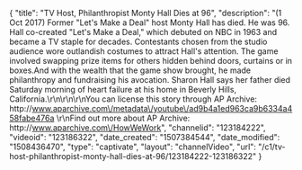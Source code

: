 {
    "title": "TV Host, Philanthropist Monty Hall Dies at 96",
    "description": "(1 Oct 2017) Former \"Let's Make a Deal\" host Monty Hall has died. He was 96. Hall co-created \"Let's Make a Deal,\" which debuted on NBC in 1963 and became a TV staple for decades. Contestants chosen from the studio audience wore outlandish costumes to attract Hall's attention. The game involved swapping prize items for others hidden behind doors, curtains or in boxes.And with the wealth that the game show brought, he made philanthropy and fundraising his avocation. Sharon Hall says her father died Saturday morning of heart failure at his home in Beverly Hills, California.\r\n\r\n\r\nYou can license this story through AP Archive: http:\/\/www.aparchive.com\/metadata\/youtube\/ad9b4a1ed963ca9b6334a458fabe476a \r\nFind out more about AP Archive: http:\/\/www.aparchive.com\/HowWeWork",
    "channelid": "123184222",
    "videoid": "123186322",
    "date_created": "1507384544",
    "date_modified": "1508436470",
    "type": "captivate",
    "layout": "channelVideo",
    "url": "\/c1\/tv-host-philanthropist-monty-hall-dies-at-96\/123184222-123186322"
}